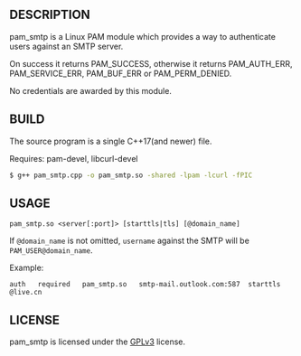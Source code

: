 ## DESCRIPTION
pam_smtp is a Linux PAM module which provides a way to authenticate users against an SMTP server.

On success it returns PAM_SUCCESS, otherwise it returns PAM_AUTH_ERR, PAM_SERVICE_ERR, PAM_BUF_ERR or PAM_PERM_DENIED.

No credentials are awarded by this module.
## BUILD
The source program is a single C++17(and newer) file.

Requires: pam-devel, libcurl-devel

```bash
$ g++ pam_smtp.cpp -o pam_smtp.so -shared -lpam -lcurl -fPIC
```
## USAGE
```
pam_smtp.so <server[:port]> [starttls|tls] [@domain_name]
```
If ```@domain_name``` is not omitted, ```username``` against the SMTP will be ```PAM_USER@domain_name```.

Example:
```
auth   required   pam_smtp.so   smtp-mail.outlook.com:587  starttls  @live.cn
```
## LICENSE
pam_smtp is licensed under the [GPLv3](LICENSE) license.
